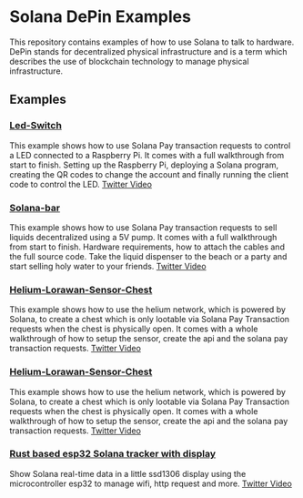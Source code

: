 # Solana DePin Examples

This repository contains examples of how to use Solana to talk to hardware. 
DePin stands for decentralized physical infrastructure and is a term which describes the use of blockchain technology to manage physical infrastructure.

## Examples

### [Led-Switch](./led-switch/README.md)

This example shows how to use Solana Pay transaction requests to control a LED connected to a Raspberry Pi.
It comes with a full walkthrough from start to finish. Setting up the Raspberry Pi, deploying a Solana program, creating the QR codes to change the account and finally running the client code to control the LED.
[Twitter Video](https://twitter.com/solana_devs/status/1691563319457403301)

### [Solana-bar](./solana-bar/README.md)

This example shows how to use Solana Pay transaction requests to sell liquids decentralized using a 5V pump.
It comes with a full walkthrough from start to finish. Hardware requirements, how to attach the cables and the full source code. 
Take the liquid dispenser to the beach or a party and start selling holy water to your friends.
[Twitter Video](https://twitter.com/solana_devs/status/1697023233789145421)

### [Helium-Lorawan-Sensor-Chest](./helium-lorawan-chest/README.md)
This example shows how to use the helium network, which is powered by Solana, to create a chest which is only lootable via Solana Pay Transaction requests when the chest is physically open. 
It comes with a whole walkthrough of how to setup the sensor, create the api and the solana pay transaction requests. 
[Twitter Video](https://x.com/solana_devs/status/1707043184373637411)

### [Helium-Lorawan-Sensor-Chest](./helium-lorawan-chest/README.md)
This example shows how to use the helium network, which is powered by Solana, to create a chest which is only lootable via Solana Pay Transaction requests when the chest is physically open. 
It comes with a whole walkthrough of how to setup the sensor, create the api and the solana pay transaction requests. 
[Twitter Video](https://x.com/solana_devs/status/1707043184373637411)

### [Rust based esp32 Solana tracker with display](https://github.com/Mantistc/esp32-ssd1306-solana) 
Show Solana real-time data in a little ssd1306 display using the microcontroller esp32 to manage wifi, http request and more.
[Twitter Video](https://x.com/lich01_/status/1899208452167102621)  

